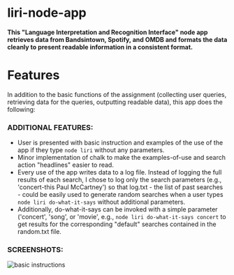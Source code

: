 # liri-node-app

**This "Language Interpretation and Recognition Interface" node app retrieves data from Bandsintown, Spotify, and OMDB and formats the data cleanly to present readable information in a consistent format.**

# Features
In addition to the basic functions of the assignment (collecting user queries, retrieving data for the queries, outputting readable data), this app does the following:

### ADDITIONAL FEATURES:
* User is presented with basic instruction and examples of the use of the app if they type `node liri` without any parameters.
* Minor implementation of chalk to make the examples-of-use and search action "headlines" easier to read.
* Every use of the app writes data to a log file. Instead of logging the full results of each search, I chose to log only the search parameters (e.g., 'concert-this Paul McCartney') so that log.txt - the list of past searches - could be easily used to generate random searches when a user types `node liri do-what-it-says` without additional parameters.
* Additionally, do-what-it-says can be invoked with a simple parameter ('concert', 'song', or 'movie', e.g., `node liri do-what-it-says concert` to get results for the corresponding "default" searches contained in the random.txt file.

### SCREENSHOTS:
![basic instructions](https://desmondmullen.com/liri-node-app/images/1.node_liri_without_arguments)